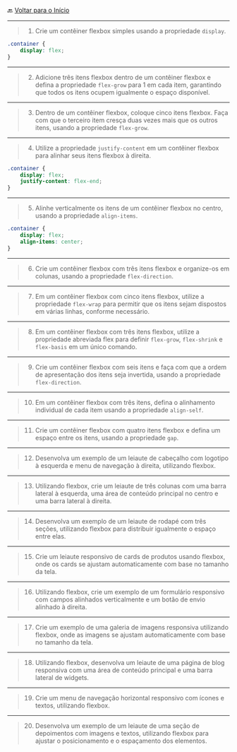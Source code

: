 🔙 [Voltar para o Início](https://github.com/4L1C3-R4BB1T/desenvolvimento-web "Voltar para o Início")

---

> 1. Crie um contêiner flexbox simples usando a propriedade ```display```.

```css
.container {
    display: flex;
}
```

---

> 2. Adicione três itens flexbox dentro de um contêiner flexbox e defina a propriedade ```flex-grow``` para 1 em cada item, garantindo que todos os itens ocupem igualmente o espaço disponível.

---

> 3. Dentro de um contêiner flexbox, coloque cinco itens flexbox. Faça com que o terceiro item cresça duas vezes mais que os outros itens, usando a propriedade ```flex-grow```.

---

> 4. Utilize a propriedade ```justify-content``` em um contêiner flexbox para alinhar seus itens flexbox à direita.

```css
.container {
    display: flex;
    justify-content: flex-end;
}
```

---

> 5. Alinhe verticalmente os itens de um contêiner flexbox no centro, usando a propriedade ```align-items```.

```css
.container {
    display: flex;
    align-items: center;
}
```

---

> 6. Crie um contêiner flexbox com três itens flexbox e organize-os em colunas, usando a propriedade ```flex-direction```.

---

> 7. Em um contêiner flexbox com cinco itens flexbox, utilize a propriedade ```flex-wrap``` para permitir que os itens sejam dispostos em várias linhas, conforme necessário.

---

> 8. Em um contêiner flexbox com três itens flexbox, utilize a propriedade abreviada flex para definir ```flex-grow```, ```flex-shrink``` e ```flex-basis``` em um único comando.

---

> 9. Crie um contêiner flexbox com seis itens e faça com que a ordem de apresentação dos itens seja invertida, usando a propriedade ```flex-direction```.

---

> 10. Em um contêiner flexbox com três itens, defina o alinhamento individual de cada item usando a propriedade ```align-self```.

---

> 11. Crie um contêiner flexbox com quatro itens flexbox e defina um espaço entre os itens, usando a propriedade ```gap```.

---

> 12. Desenvolva um exemplo de um leiaute de cabeçalho com logotipo à esquerda e menu de navegação à direita, utilizando flexbox.

---

> 13. Utilizando flexbox, crie um leiaute de três colunas com uma barra lateral à esquerda, uma área de conteúdo principal no centro e uma barra lateral à direita.

---

> 14. Desenvolva um exemplo de um leiaute de rodapé com três seções, utilizando flexbox para distribuir igualmente o espaço entre elas.

---

> 15. Crie um leiaute responsivo de cards de produtos usando flexbox, onde os cards se ajustam automaticamente com base no tamanho da tela.

---

> 16. Utilizando flexbox, crie um exemplo de um formulário responsivo com campos alinhados verticalmente e um botão de envio alinhado à direita.

---

> 17. Crie um exemplo de uma galeria de imagens responsiva utilizando flexbox, onde as imagens se ajustam automaticamente com base no tamanho da tela.

---

> 18. Utilizando flexbox, desenvolva um leiaute de uma página de blog responsiva com uma área de conteúdo principal e uma barra lateral de widgets.

---

> 19. Crie um menu de navegação horizontal responsivo com ícones e textos, utilizando flexbox.

---

> 20. Desenvolva um exemplo de um leiaute de uma seção de depoimentos com imagens e textos, utilizando flexbox para ajustar o posicionamento e o espaçamento dos elementos.
